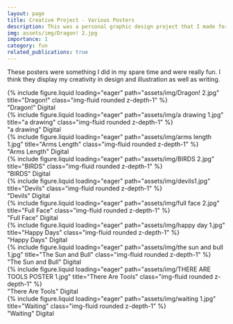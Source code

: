 ```yaml
---
layout: page
title: Creative Project - Various Posters
description: This was a personal graphic design project that I made for fun using 
img: assets/img/Dragon! 2.jpg
importance: 1
category: fun
related_publications: true
---
```


These posters were something I did in my spare time and were really fun. I think they display my creativity in design and illustration as well as writing.

<div class="row">
    <div class="col-sm mt-3 mt-md-0">
        {% include figure.liquid loading="eager" path="assets/img/Dragon! 2.jpg" title="Dragon!" class="img-fluid rounded z-depth-1" %}
    </div>
</div>
<div class="caption">
    "Dragon!"
    Digital
</div>

<div class="row">
    <div class="col-sm mt-3 mt-md-0">
        {% include figure.liquid loading="eager" path="assets/img/a drawing 1.jpg" title="a drawing" class="img-fluid rounded z-depth-1" %}
    </div>
</div>
<div class="caption">
    "a drawing"
    Digital
</div>

<div class="row">
    <div class="col-sm mt-3 mt-md-0">
        {% include figure.liquid loading="eager" path="assets/img/arms length 1.jpg" title="Arms Length" class="img-fluid rounded z-depth-1" %}
    </div>
</div>
<div class="caption">
    "Arms Length"
    Digital
</div>

<div class="row">
    <div class="col-sm mt-3 mt-md-0">
        {% include figure.liquid loading="eager" path="assets/img/BIRDS 2.jpg" title="BIRDS" class="img-fluid rounded z-depth-1" %}
    </div>
</div>
<div class="caption">
    "BIRDS"
    Digital
</div>

<div class="row">
    <div class="col-sm mt-3 mt-md-0">
        {% include figure.liquid loading="eager" path="assets/img/devils1.jpg" title="Devils" class="img-fluid rounded z-depth-1" %}
    </div>
</div>
<div class="caption">
    "Devils"
    Digital
</div>

<div class="row">
    <div class="col-sm mt-3 mt-md-0">
        {% include figure.liquid loading="eager" path="assets/img/full face 2.jpg" title="Full Face" class="img-fluid rounded z-depth-1" %}
    </div>
</div>
<div class="caption">
    "Full Face"
    Digital
</div>

<div class="row">
    <div class="col-sm mt-3 mt-md-0">
        {% include figure.liquid loading="eager" path="assets/img/happy day 1.jpg" title="Happy Days" class="img-fluid rounded z-depth-1" %}
    </div>
</div>
<div class="caption">
    "Happy Days"
    Digital
</div>

<div class="row">
    <div class="col-sm mt-3 mt-md-0">
        {% include figure.liquid loading="eager" path="assets/img/the sun and bull 1.jpg" title="The Sun and Bull" class="img-fluid rounded z-depth-1" %}
    </div>
</div>
<div class="caption">
    "The Sun and Bull"
    Digital
</div>

<div class="row">
    <div class="col-sm mt-3 mt-md-0">
        {% include figure.liquid loading="eager" path="assets/img/THERE ARE TOOLS POSTER 1.jpg" title="There Are Tools" class="img-fluid rounded z-depth-1" %}
    </div>
</div>
<div class="caption">
    "There Are Tools"
    Digital
</div>

<div class="row">
    <div class="col-sm mt-3 mt-md-0">
        {% include figure.liquid loading="eager" path="assets/img/waiting 1.jpg" title="Waiting" class="img-fluid rounded z-depth-1" %}
    </div>
</div>
<div class="caption">
    "Waiting"
    Digital
</div>